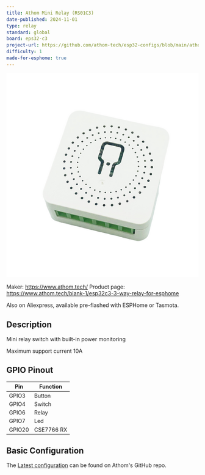 ```yaml
---
title: Athom Mini Relay (RS01C3)
date-published: 2024-11-01
type: relay
standard: global
board: eps32-c3
project-url: https://github.com/athom-tech/esp32-configs/blob/main/athom-mini-relay-v2.yaml
difficulty: 1
made-for-esphome: true
---
```


![alt text](athom_RS01C3.webp "Athom Mini Relay - RS01C3-ESP")

Maker: https://www.athom.tech/
Product page: https://www.athom.tech/blank-1/esp32c3-3-way-relay-for-esphome

Also on Aliexpress, available pre-flashed with ESPHome or Tasmota.

## Description

Mini relay switch with built-in power monitoring

Maximum support current 10A
## GPIO Pinout

| Pin    | Function   |
| ------ | ---------- |
| GPIO3  | Button     |
| GPIO4  | Switch     |
| GPIO6  | Relay      |
| GPIO7  | Led        |
| GPIO20 | CSE7766 RX |

## Basic Configuration

The [Latest configuration](https://github.com/athom-tech/esp32-configs/blob/main/athom-mini-relay-v2.yaml)
can be found on Athom's GitHub repo.
